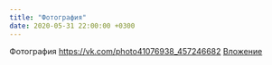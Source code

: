 ```yaml
---
title: "Фотография"
date: 2020-05-31 22:00:00 +0300
---
```


Фотография
<a class="vk-attach" href="https://vk.com/photo41076938_457246682">https://vk.com/photo41076938_457246682</a>
<a class="vk-attach" href="https://vk.com/photo41076938_457246682">Вложение</a>

